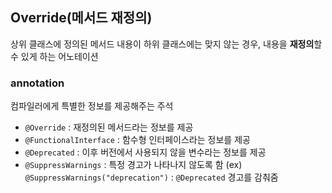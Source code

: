 ## Override(메서드 재정의)
상위 클래스에 정의된 메서드 내용이 하위 클래스에는 맞지 않는 경우, 내용을 **재정의**할 수 있게 하는 어노테이션

### annotation
컴파일러에게 특별한 정보를 제공해주는 주석
- `@Override` : 재정의된 메서드라는 정보를 제공
- `@FunctionalInterface` : 함수형 인터페이스라는 정보를 제공
- `@Deprecated` : 이후 버전에서 사용되지 않을 변수라는 정보를 제공
- `@SuppressWarnings` : 특정 경고가 나타나지 않도록 함
 (ex) `@SuppressWarnings("deprecation")` : `@Deprecated` 경고를 감춰줌

